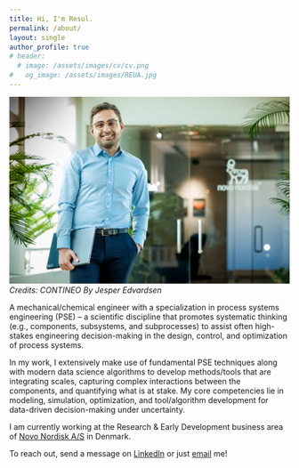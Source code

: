 ```yaml
---
title: Hi, I'm Resul.
permalink: /about/
layout: single
author_profile: true
# header:
  # image: /assets/images/cv/cv.png
#   og_image: /assets/images/REUA.jpg
---
```


![](/assets/images/REUA.jpg)
*Credits: CONTINEO By Jesper Edvardsen*

A mechanical/chemical engineer with a specialization in process systems engineering (PSE) – a scientific discipline that promotes systematic thinking (e.g., components, subsystems, and subprocesses) to assist often high-stakes engineering decision-making in the design, control, and optimization of process systems. 

In my work, I extensively make use of fundamental PSE techniques along with modern data science algorithms to develop methods/tools that are integrating scales, capturing complex interactions between the components, and quantifying what is at stake. My core competencies lie in modeling, simulation, optimization, and tool/algorithm development for data-driven decision-making under uncertainty. 

I am currently working at the Research & Early Development business area of [Novo Nordisk A/S](https://www.novonordisk.com/) in Denmark.

To reach out, send a message on [LinkedIn](https://www.linkedin.com/in/resulal/) or just [email](mailto:meresul@gmail.com) me! 
